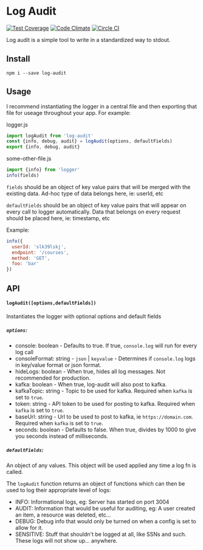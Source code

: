 # Log Audit

[![Test Coverage](https://codeclimate.com/repos/566f113d1dbede0065000755/badges/601a84c8bb7254b6c51b/coverage.svg)](https://codeclimate.com/repos/566f113d1dbede0065000755/coverage)
[![Code Climate](https://codeclimate.com/repos/566f113d1dbede0065000755/badges/601a84c8bb7254b6c51b/gpa.svg)](https://codeclimate.com/repos/566f113d1dbede0065000755/feed)
[![Circle CI](https://circleci.com/gh/KualiCo/log-audit.svg?style=shield&circle-token=89b130cfd4aae9c8bafa5d23b494e9093224317b)](https://circleci.com/gh/KualiCo/log-audit)

Log audit is a simple tool to write in a standardized way to stdout.

## Install 

```
npm i --save log-audit
```

## Usage

I recommend instantiating the logger in a central file and then exporting that file for useage throughout your app. For example:

logger.js
```javascript
import logAudit from 'log-audit'
const {info, debug, audit} = logAudit(options, defaultFields)
export {info, debug, audit}
```

some-other-file.js
```javascript
import {info} from 'logger'
info(fields)
```

`fields` should be an object of key value pairs that will be merged with the existing data. Ad-hoc type of data belongs here, ie: userId, etc

`defaultFields` should be an object of key value pairs that will appear on every call to logger automatically. Data that belongs on every request should be placed here, ie: timestamp, etc


Example: 

```javascript
info({
  userId: 'slk39lskj',
  endpoint: '/courses',
  method: 'GET',
  foo: 'bar'
})
```

## API

#### `logAudit([options,defaultFields])`

Instantiates the logger with optional options and default fields

##### `options`:

* console: boolean - Defaults to true. If true, `console.log` will run for every log call
* consoleFormat: string - `json` | `keyvalue` - Determines if `console.log` logs in key/value format or json format.
* hideLogs: boolean - When true, hides all log messages. Not recommended for production.
* kafka: boolean - When true, log-audit will also post to kafka.
* kafkaTopic: string - Topic to be used for kafka. Required when `kafka` is set to `true`.
* token: string - API token to be used for posting to kafka. Required when `kafka` is set to `true`.
* baseUrl: string - Url to be used to post to kafka, ie `https://domain.com`. Required when `kafka` is set to `true`.
* seconds: boolean - Defaults to false. When true, divides by 1000 to give you seconds instead of milliseconds.

##### `defaultFields`:

An object of any values. This object will be used applied any time a log fn is called.

The `logAudit` function returns an object of functions which can then be used to log their appropriate level of logs:

* INFO: Informational logs, eg: Server has started on port 3004
* AUDIT: Information that would be useful for auditing, eg: A user created an item, a resource was deleted, etc...
* DEBUG: Debug info that would only be turned on when a config is set to allow for it. 
* SENSITIVE: Stuff that shouldn't be logged at all, like SSNs and such. These logs will not show up... anywhere.
